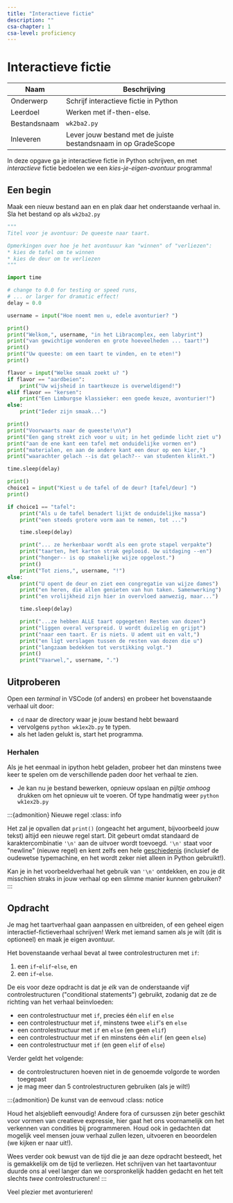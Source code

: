 ```yaml
---
title: "Interactieve fictie"
description: ""
csa-chapter: 1
csa-level: proficiency
---
```


# Interactieve fictie

| Naam         | Beschrijving                                                   |
|--------------|----------------------------------------------------------------|
| Onderwerp    | Schrijf interactieve fictie in Python                          |
| Leerdoel     | Werken met if-then-else.                                        |
| Bestandsnaam | `wk2ba2.py`                                                   |
| Inleveren    | Lever jouw bestand met de juiste bestandsnaam in op GradeScope |

In deze opgave ga je interactieve fictie in Python schrijven, en met *interactieve* fictie bedoelen we een *kies-je-eigen-avontuur* programma!

## Een begin

Maak een nieuw bestand aan en en plak daar het onderstaande verhaal in. Sla het bestand op als `wk2ba2.py`

```python
"""
Titel voor je avontuur: De queeste naar taart.

Opmerkingen over hoe je het avontuuur kan "winnen" of "verliezen":
* kies de tafel om te winnen
* kies de deur om te verliezen
"""

import time

# change to 0.0 for testing or speed runs,
# ... or larger for dramatic effect!
delay = 0.0

username = input("Hoe noemt men u, edele avonturier? ")

print()
print("Welkom,", username, "in het Libracomplex, een labyrint")
print("van gewichtige wonderen en grote hoeveelheden ... taart!")
print()
print("Uw queeste: om een taart te vinden, en te eten!")
print()

flavor = input("Welke smaak zoekt u? ")
if flavor == "aardbeien":
    print("Uw wijsheid in taartkeuze is overweldigend!")
elif flavor == "kersen":
    print("Een Limburgse klassieker: een goede keuze, avonturier!")
else:
    print("Ieder zijn smaak...")

print()
print("Voorwaarts naar de queeste!\n\n")
print("Een gang strekt zich voor u uit; in het gedimde licht ziet u")
print("aan de ene kant een tafel met onduidelijke vormen en")
print("materialen, en aan de andere kant een deur op een kier,")
print("waarachter gelach --is dat gelach?-- van studenten klinkt.")

time.sleep(delay)

print()
choice1 = input("Kiest u de tafel of de deur? [tafel/deur] ")
print()

if choice1 == "tafel":
    print("Als u de tafel benadert lijkt de onduidelijke massa")
    print("een steeds grotere vorm aan te nemen, tot ...")

    time.sleep(delay)

    print("... ze herkenbaar wordt als een grote stapel verpakte")
    print("taarten, het karton strak geplooid. Uw uitdaging --en")
    print("honger-- is op smakelijke wijze opgelost.")
    print()
    print("Tot ziens,", username, "!")
else:
    print("U opent de deur en ziet een congregatie van wijze dames")
    print("en heren, die allen genieten van hun taken. Samenwerking")
    print("en vrolijkheid zijn hier in overvloed aanwezig, maar...")

    time.sleep(delay)

    print("...ze hebben ALLE taart opgegeten! Resten van dozen")
    print("liggen overal verspreid. U wordt duizelig en grijpt")
    print("naar een taart. Er is niets. U ademt uit en valt,")
    print("en ligt verslagen tussen de resten van dozen die u")
    print("langzaam bedekken tot verstikking volgt.")
    print()
    print("Vaarwel,", username, ".")
```

## Uitproberen

Open een *terminal* in VSCode (of anders) en probeer het bovenstaande verhaal uit door:

- `cd` naar de directory waar je jouw bestand hebt bewaard
- vervolgens `python wk1ex2b.py` te typen.
- als het laden gelukt is, start het programma.

### Herhalen

Als je het eenmaal in ipython hebt geladen, probeer het dan minstens twee keer te spelen om de verschillende paden door het verhaal te zien.

- Je kan nu je bestand bewerken, opnieuw opslaan en *pijltje omhoog* drukken om het opnieuw uit te voeren. Of type handmatig weer `python wk1ex2b.py`

:::{admonition} Nieuwe regel
:class: info

Het zal je opvallen dat `print()` (ongeacht het argument, bijvoorbeeld jouw tekst) altijd een nieuwe regel start. Dit gebeurt omdat standaard de karaktercombinatie `'\n'` aan de uitvoer wordt toevoegd. `'\n'` staat voor "newline" (nieuwe regel) en kent zelfs een hele [geschiedenis](https://en.wikipedia.org/wiki/Newline) (inclusief de oudewetse typemachine, en het wordt zeker niet alleen in Python gebruikt!).

Kan je in het voorbeeldverhaal het gebruik van `'\n'` ontdekken, en zou je dit misschien straks in jouw verhaal op een slimme manier kunnen gebruiken?
:::

## Opdracht

Je mag het taartverhaal gaan aanpassen en uitbreiden, of een geheel eigen interactief-fictieverhaal schrijven! Werk met iemand samen als je wilt (dit is optioneel) en maak je eigen avontuur.

Het bovenstaande verhaal bevat al twee controlestructuren met `if`:

1. een `if`-`elif`-`else`, en
2. een `if`-`else`.

De eis voor deze opdracht is dat je *elk* van de onderstaande vijf controlestructuren ("conditional statements") gebruikt, zodanig dat ze de richting van het verhaal beïnvloeden:

- een controlestructuur met `if`, precies één `elif` en `else`
- een controlestructuur met `if`, minstens twee `elif`'s en `else`
- een controlestructuur met `if` en `else` (en geen `elif`)
- een controlestructuur met `if` en minstens één `elif` (en geen `else`)
- een controlestructuur met `if` (en geen `elif` of `else`)

Verder geldt het volgende:

- de controlestructuren hoeven niet in de genoemde volgorde te worden toegepast
- je mag meer dan 5 controlestructuren gebruiken (als je wilt!)

:::{admonition} De kunst van de eenvoud
:class: notice

Houd het alsjeblieft eenvoudig! Andere fora of cursussen zijn beter geschikt voor vormen van creatieve expressie, hier gaat het ons voornamelijk om het verkennen van condities bij programmeren. Houd ook in gedachten dat mogelijk veel mensen jouw verhaal zullen lezen, uitvoeren en beoordelen (we kijken er naar uit!).

Wees verder ook bewust van de tijd die je aan deze opdracht besteedt, het is gemakkelijk om de tijd te verliezen. Het schrijven van het taartavontuur duurde ons al veel langer dan we oorspronkelijk hadden gedacht en het telt slechts *twee* controlestructuren!
:::

Veel plezier met avonturieren!